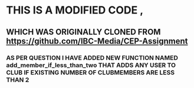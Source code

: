 # THIS IS A MODIFIED CODE , 
## WHICH WAS ORIGINALLY CLONED FROM https://github.com/IBC-Media/CEP-Assignment
### AS PER QUESTION I HAVE ADDED NEW FUNCTION NAMED add_member_if_less_than_two THAT ADDS ANY USER TO CLUB IF EXISTING NUMBER OF CLUBMEMBERS ARE LESS THAN 2
